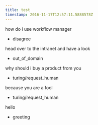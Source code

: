 ```yaml
---
title: test
timestamp: 2016-11-17T12:57:11.5888578Z
---
```


how do i use workflow manager
* disagree

head over to the intranet and have a look
* out_of_domain

why should i buy a product from you
* turing/request_human

because you are a fool
* turing/request_human

hello
* greeting
